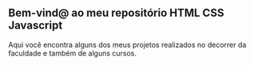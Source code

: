 ## Bem-vind@ ao meu repositório HTML CSS Javascript

Aqui você encontra alguns dos meus projetos realizados no decorrer da faculdade e também de alguns cursos.
